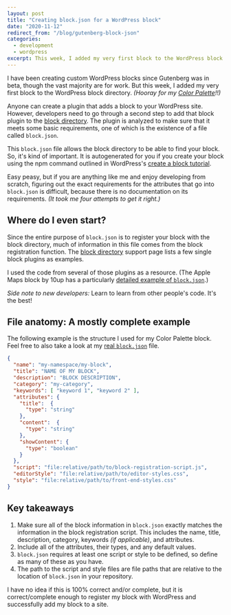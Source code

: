 ```yaml
---
layout: post
title: "Creating block.json for a WordPress block"
date: "2020-11-12"
redirect_from: "/blog/gutenberg-block-json"
categories:
  - development
  - wordpress
excerpt: This week, I added my very first block to the WordPress block directory.
---
```


I have been creating custom WordPress blocks since Gutenberg was in beta, though the vast majority are for work. But this week, I added my very first block to the WordPress block directory. _(Hooray for my [Color Palette](https://wordpress.org/plugins/color-palette/)!!)_

Anyone can create a plugin that adds a block to your WordPress site. However, developers need to go through a second step to add that block plugin to the [block directory](https://wordpress.org/support/article/block-directory/). The plugin is analyzed to make sure that it meets some basic requirements, one of which is the existence of a file called `block.json`.

This `block.json` file allows the block directory to be able to find your block. So, it's kind of important. It is autogenerated for you if you create your block using the npm command outlined in WordPress's [create a block tutorial](https://developer.wordpress.org/block-editor/how-to-guides/block-tutorial/).

Easy peasy, but if you are anything like me and enjoy developing from scratch, figuring out the exact requirements for the attributes that go into `block.json` is difficult, because there is no documentation on its requirements. _(It took me four attempts to get it right.)_

## Where do I even start?

Since the entire purpose of `block.json` is to register your block with the block directory, much of information in this file comes from the block registration function. The [block directory](https://wordpress.org/support/article/block-directory/) support page lists a few single block plugins as examples.

I used the code from several of those plugins as a resource. (The Apple Maps block by 10up has a particularly [detailed example of `block.json`](https://plugins.trac.wordpress.org/browser/maps-block-apple/trunk/block.json).)

*Side note to new developers:* Learn to learn from other people's code. It's the best!

## File anatomy: A mostly complete example

The following example is the structure I used for my Color Palette block. Feel free to also take a look at my [real `block.json`](https://github.com/thatdevgirl/wordpress-color-palette/blob/main/color-palette/source/blocks/colors/block.json) file.

```json
{
  "name": "my-namespace/my-block",
  "title": "NAME OF MY BLOCK",
  "description": "BLOCK DESCRIPTION",
  "category": "my-category",
  "keywords": [ "keyword 1", "keyword 2" ],
  "attributes": {
    "title":  {
      "type": "string"
    },
    "content":  {
      "type": "string"
    },
    "showContent": {
      "type": "boolean"
    }
  },
  "script": "file:relative/path/to/block-registration-script.js",
  "editorStyle": "file:relative/path/to/editor-styles.css",
  "style": "file:relative/path/to/front-end-styles.css"
}
```

## Key takeaways

1. Make sure all of the block information in `block.json` exactly matches the information in the block registration script. This includes the name, title, description, category, keywords _(if applicable)_, and attributes.
2. Include all of the attributes, their types, and any default values.
3. `block.json` requires at least one script or style to be defined, so define as many of these as you have.
4. The path to the script and style files are file paths that are relative to the location of `block.json` in your repository.

I have no idea if this is 100% correct and/or complete, but it is correct/complete enough to register my block with WordPress and successfully add my block to a site.
